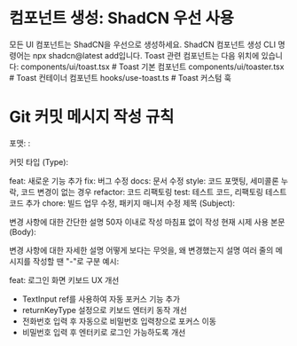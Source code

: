 # 컴포넌트 생성: ShadCN 우선 사용
모든 UI 컴포넌트는 ShadCN을 우선으로 생성하세요.
ShadCN 컴포넌트 생성 CLI 명령어는 npx shadcn@latest add입니다.
Toast 관련 컴포넌트는 다음 위치에 있습니다:
components/ui/toast.tsx      # Toast 기본 컴포넌트
components/ui/toaster.tsx    # Toast 컨테이너 컴포넌트
hooks/use-toast.ts   # Toast 커스텀 훅

# Git 커밋 메시지 작성 규칙
포맷:
<type>: <subject>

<body>
커밋 타입 (Type):

feat: 새로운 기능 추가
fix: 버그 수정
docs: 문서 수정
style: 코드 포맷팅, 세미콜론 누락, 코드 변경이 없는 경우
refactor: 코드 리팩토링
test: 테스트 코드, 리팩토링 테스트 코드 추가
chore: 빌드 업무 수정, 패키지 매니저 수정
제목 (Subject):

변경 사항에 대한 간단한 설명
50자 이내로 작성
마침표 없이 작성
현재 시제 사용
본문 (Body):

변경 사항에 대한 자세한 설명
어떻게 보다는 무엇을, 왜 변경했는지 설명
여러 줄의 메시지를 작성할 땐 "-"로 구분
예시:

feat: 로그인 화면 키보드 UX 개선
- TextInput ref를 사용하여 자동 포커스 기능 추가
- returnKeyType 설정으로 키보드 엔터키 동작 개선
- 전화번호 입력 후 자동으로 비밀번호 입력창으로 포커스 이동
- 비밀번호 입력 후 엔터키로 로그인 가능하도록 개선
